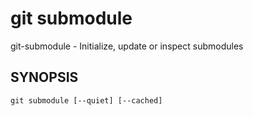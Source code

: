 # git submodule

git-submodule - Initialize, update or inspect submodules

## SYNOPSIS

```
git submodule [--quiet] [--cached]
```
